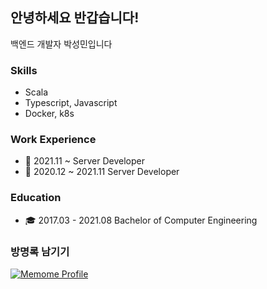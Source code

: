 ## 안녕하세요 반갑습니다!

백엔드 개발자 박성민입니다

### Skills

- Scala
- Typescript, Javascript
- Docker, k8s

### Work Experience

- 🍫 2021.11 ~ Server Developer
- 🥯 2020.12 ~ 2021.11 Server Developer

### Education

- 🎓 2017.03 - 2021.08 Bachelor of Computer Engineering

### 방명록 남기기

[![Memome Profile](https://readme.memome.be/v1/jindo123)](https://memome.be/jindo123)
